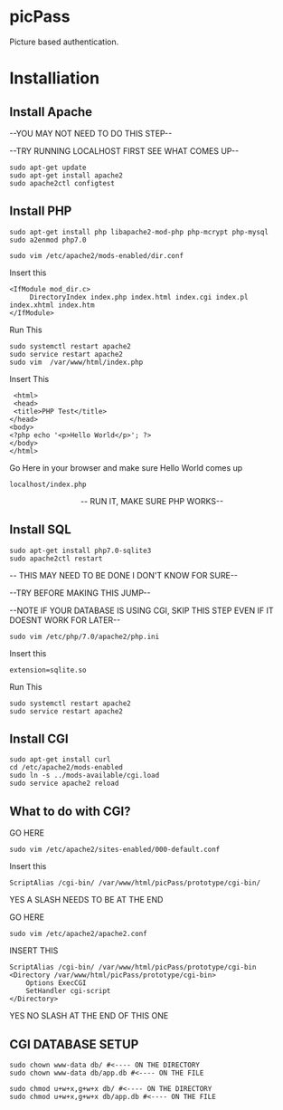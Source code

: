 # picPass
Picture based authentication.
# Installiation 

## Install Apache

--YOU MAY NOT NEED TO DO THIS STEP--


--TRY RUNNING LOCALHOST FIRST SEE WHAT COMES UP--

    sudo apt-get update
    sudo apt-get install apache2
    sudo apache2ctl configtest


## Install PHP

    sudo apt-get install php libapache2-mod-php php-mcrypt php-mysql
    sudo a2enmod php7.0

    sudo vim /etc/apache2/mods-enabled/dir.conf

Insert this

    <IfModule mod_dir.c>
         DirectoryIndex index.php index.html index.cgi index.pl index.xhtml index.htm
    </IfModule>
Run This

    sudo systemctl restart apache2
    sudo service restart apache2
    sudo vim  /var/www/html/index.php
Insert This

     <html>
     <head>
     <title>PHP Test</title>
    </head>
    <body>
    <?php echo '<p>Hello World</p>'; ?>
    </body>
    </html>
Go Here in your browser and make sure Hello World comes up
   
    localhost/index.php


<center>-- RUN IT, MAKE SURE PHP WORKS--</center>


## Install SQL

    sudo apt-get install php7.0-sqlite3
    sudo apache2ctl restart

-- THIS MAY NEED TO BE DONE I DON'T KNOW FOR SURE--

--TRY BEFORE MAKING THIS JUMP--

--NOTE IF YOUR DATABASE IS USING CGI, SKIP THIS STEP EVEN IF IT DOESNT WORK FOR LATER--

    sudo vim /etc/php/7.0/apache2/php.ini
Insert this
    
    extension=sqlite.so

Run This

    sudo systemctl restart apache2
    sudo service restart apache2



## Install CGI

    sudo apt-get install curl
    cd /etc/apache2/mods-enabled
    sudo ln -s ../mods-available/cgi.load
    sudo service apache2 reload



## What to do with CGI?

GO HERE

    sudo vim /etc/apache2/sites-enabled/000-default.conf

Insert this

    ScriptAlias /cgi-bin/ /var/www/html/picPass/prototype/cgi-bin/ 

 YES A SLASH NEEDS TO BE AT THE END

GO HERE

    sudo vim /etc/apache2/apache2.conf

INSERT THIS

    ScriptAlias /cgi-bin/ /var/www/html/picPass/prototype/cgi-bin 
    <Directory /var/www/html/picPass/prototype/cgi-bin>
        Options ExecCGI
        SetHandler cgi-script
    </Directory>

 YES NO SLASH AT THE END OF THIS ONE

## CGI DATABASE SETUP
    sudo chown www-data db/ #<---- ON THE DIRECTORY
    sudo chown www-data db/app.db #<---- ON THE FILE

    sudo chmod u+w+x,g+w+x db/ #<---- ON THE DIRECTORY
    sudo chmod u+w+x,g+w+x db/app.db #<---- ON THE FILE


